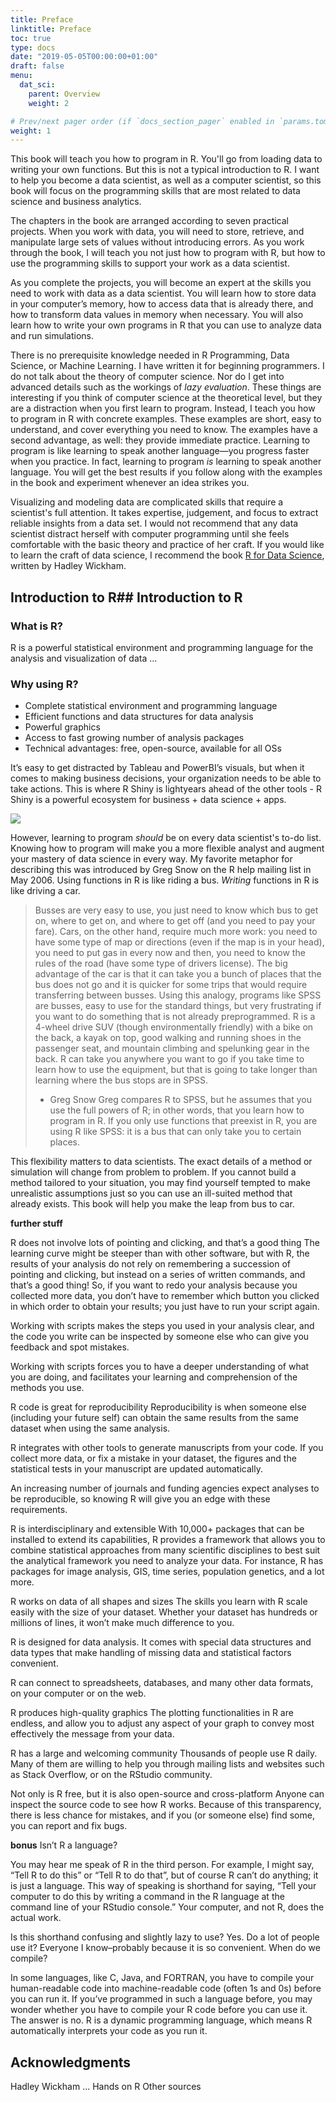 ```yaml
---
title: Preface
linktitle: Preface
toc: true
type: docs
date: "2019-05-05T00:00:00+01:00"
draft: false
menu:
  dat_sci:
    parent: Overview
    weight: 2

# Prev/next pager order (if `docs_section_pager` enabled in `params.toml`)
weight: 1
---
```


This book will teach you how to program in R. You'll go from loading data to writing your own functions. But this is not a typical introduction to R. I want to help you become a data scientist, as well as a computer scientist, so this book will focus on the programming skills that are most related to data science and business analytics.

The chapters in the book are arranged according to seven practical projects. When you work with data, you will need to store, retrieve, and manipulate large sets of values without introducing errors. As you work through the book, I will teach you not just how to program with R, but how to use the programming skills to support your work as a data scientist. 

As you complete the projects, you will become an expert at the skills you need to work with data as a data scientist. You will learn how to store data in your computer’s memory, how to access data that is already there, and how to transform data values in memory when necessary. You will also learn how to write your own programs in R that you can use to analyze data and run simulations.

There is no prerequisite knowledge needed in R Programming, Data Science, or Machine Learning. I have written it for beginning programmers. I do not talk about the theory of computer science. Nor do I get into advanced details such as the workings of _lazy evaluation_. These things are interesting if you think of computer science at the theoretical level, but they are a distraction when you first learn to program. Instead, I teach you how to program in R with concrete examples. These examples are short, easy to understand, and cover everything you need to know. The examples have a second advantage, as well: they provide immediate practice. Learning to program is like learning to speak another language—you progress faster when you practice. In fact, learning to program _is_ learning to speak another language. You will get the best results if you follow along with the examples in the book and experiment whenever an idea strikes you.

Visualizing and modeling data are complicated skills that require a scientist's full attention. It takes expertise, judgement, and focus to extract reliable insights from a data set. I would not recommend that any data scientist distract herself with computer programming until she feels comfortable with the basic theory and practice of her craft. If you would like to learn the craft of data science, I recommend the book [R for Data Science](http://r4ds.had.co.nz/), written by Hadley Wickham.

## Introduction to R## Introduction to R 

### What is R?

R is a powerful statistical environment and programming language for the analysis and visualization of data ...

### Why using R?

* Complete statistical environment and programming language
* Efficient functions and data structures for data analysis
* Powerful graphics
* Access to fast growing number of analysis packages
* Technical advantages: free, open-source, available for all OSs

It’s easy to get distracted by Tableau and PowerBI’s visuals, but when it comes to making business decisions, your organization needs to be able to take actions. This is where R Shiny is lightyears ahead of the other tools - R Shiny is a powerful ecosystem for business + data science + apps.

![](https://www.business-science.io/assets/2020-03-09-shiny-vs-tableau/dashboard-ecosystem.png)

However, learning to program _should_ be on every data scientist's to-do list. Knowing how to program will make you a more flexible analyst and augment your mastery of data science in every way. My favorite metaphor for describing this was introduced by Greg Snow on the R help mailing list in May 2006. Using functions in R is like riding a bus. _Writing_ functions in R is like driving a car.

> Busses are very easy to use, you just need to know which bus to get on, where to get on, and where to get off (and you need to pay your fare). Cars, on the other hand, require much more work: you need to have some type of map or directions (even if the map is in your head), you need to put gas in every now and then, you need to know the rules of the road (have some type of drivers license). The big advantage of the car is that it can take you a bunch of places that the bus does not go and it is quicker for some trips that would require transferring between busses.
> Using this analogy, programs like SPSS are busses, easy to use for the standard things, but very frustrating if you want to do something that is not already preprogrammed.
> R is a 4-wheel drive SUV (though environmentally friendly) with a bike on the back, a kayak on top, good walking and running shoes in the passenger seat, and mountain climbing and spelunking gear in the back.
> R can take you anywhere you want to go if you take time to learn how to use the equipment, but that is going to take longer than learning where the bus stops are in SPSS.
> - Greg Snow
Greg compares R to SPSS, but he assumes that you use the full powers of R; in other words, that you learn how to program in R. If you only use functions that preexist in R, you are using R like SPSS: it is a bus that can only take you to certain places. 

This flexibility matters to data scientists. The exact details of a method or simulation will change from problem to problem. If you cannot build a method tailored to your situation, you may find yourself tempted to make unrealistic assumptions just so you can use an ill-suited method that already exists. This book will help you make the leap from bus to car. 

__further stuff__

R does not involve lots of pointing and clicking, and that’s a good thing
The learning curve might be steeper than with other software, but with R, the results of your analysis do not rely on remembering a succession of pointing and clicking, but instead on a series of written commands, and that’s a good thing! So, if you want to redo your analysis because you collected more data, you don’t have to remember which button you clicked in which order to obtain your results; you just have to run your script again.

Working with scripts makes the steps you used in your analysis clear, and the code you write can be inspected by someone else who can give you feedback and spot mistakes.

Working with scripts forces you to have a deeper understanding of what you are doing, and facilitates your learning and comprehension of the methods you use.

R code is great for reproducibility
Reproducibility is when someone else (including your future self) can obtain the same results from the same dataset when using the same analysis.

R integrates with other tools to generate manuscripts from your code. If you collect more data, or fix a mistake in your dataset, the figures and the statistical tests in your manuscript are updated automatically.

An increasing number of journals and funding agencies expect analyses to be reproducible, so knowing R will give you an edge with these requirements.

R is interdisciplinary and extensible
With 10,000+ packages that can be installed to extend its capabilities, R provides a framework that allows you to combine statistical approaches from many scientific disciplines to best suit the analytical framework you need to analyze your data. For instance, R has packages for image analysis, GIS, time series, population genetics, and a lot more.

R works on data of all shapes and sizes
The skills you learn with R scale easily with the size of your dataset. Whether your dataset has hundreds or millions of lines, it won’t make much difference to you.

R is designed for data analysis. It comes with special data structures and data types that make handling of missing data and statistical factors convenient.

R can connect to spreadsheets, databases, and many other data formats, on your computer or on the web.

R produces high-quality graphics
The plotting functionalities in R are endless, and allow you to adjust any aspect of your graph to convey most effectively the message from your data.

R has a large and welcoming community
Thousands of people use R daily. Many of them are willing to help you through mailing lists and websites such as Stack Overflow, or on the RStudio community.

Not only is R free, but it is also open-source and cross-platform
Anyone can inspect the source code to see how R works. Because of this transparency, there is less chance for mistakes, and if you (or someone else) find some, you can report and fix bugs.

__bonus__
Isn’t R a language?

You may hear me speak of R in the third person. For example, I might say, “Tell R to do this” or “Tell R to do that”, but of course R can’t do anything; it is just a language. This way of speaking is shorthand for saying, “Tell your computer to do this by writing a command in the R language at the command line of your RStudio console.” Your computer, and not R, does the actual work.

Is this shorthand confusing and slightly lazy to use? Yes. Do a lot of people use it? Everyone I know–probably because it is so convenient.
When do we compile?

In some languages, like C, Java, and FORTRAN, you have to compile your human-readable code into machine-readable code (often 1s and 0s) before you can run it. If you’ve programmed in such a language before, you may wonder whether you have to compile your R code before you can use it. The answer is no. R is a dynamic programming language, which means R automatically interprets your code as you run it.


## Acknowledgments

Hadley Wickham ...
Hands on R 
Other sources
